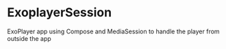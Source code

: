 # ExoplayerSession
 ExoPlayer app using Compose and MediaSession to handle the player from outside the app 

